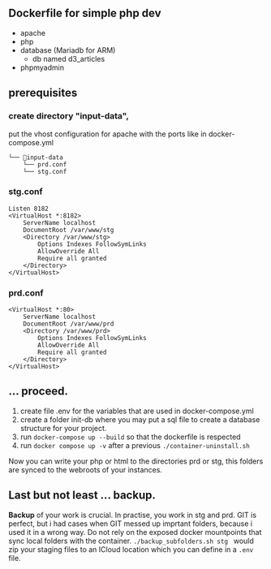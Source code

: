 ## Dockerfile for simple php dev 
- apache
- php
- database (Mariadb for ARM)
  - db named d3_articles
- phpmyadmin

## prerequisites
### create directory "input-data", 

put the vhost configuration for apache with the ports like in docker-compose.yml

```
└── 📁input-data
    └── prd.conf
    └── stg.conf
```

### stg.conf

```
Listen 8182
<VirtualHost *:8182>
    ServerName localhost
    DocumentRoot /var/www/stg
    <Directory /var/www/stg>
        Options Indexes FollowSymLinks
        AllowOverride All
        Require all granted
    </Directory>
</VirtualHost>
```

### prd.conf

```
<VirtualHost *:80>
    ServerName localhost
    DocumentRoot /var/www/prd
    <Directory /var/www/prd>
        Options Indexes FollowSymLinks
        AllowOverride All
        Require all granted
    </Directory>
</VirtualHost>
```

## ... proceed.

1. create file .env for the variables that are used in docker-compose.yml
2. create a folder init-db where you may put a sql file to create a database structure for your project. 
3. run `docker-compose up --build` so that the dockerfile is respected
4. run `docker compose up -v` after a previous `./container-uninstall.sh`

Now you can write your php or html to the directories prd or stg, this folders are synced to the webroots of your instances.

## Last but not least ... backup.
**Backup** of your work is crucial. In practise, you work in stg and prd. 
GIT is perfect, but i had cases when GIT messed up imprtant folders, because i used it in a wrong way. Do not rely on the exposed docker mountpoints that sync local folders with the container. `./backup_subfolders.sh stg ` would zip your staging files to an ICloud location which you can define in a `.env` file.